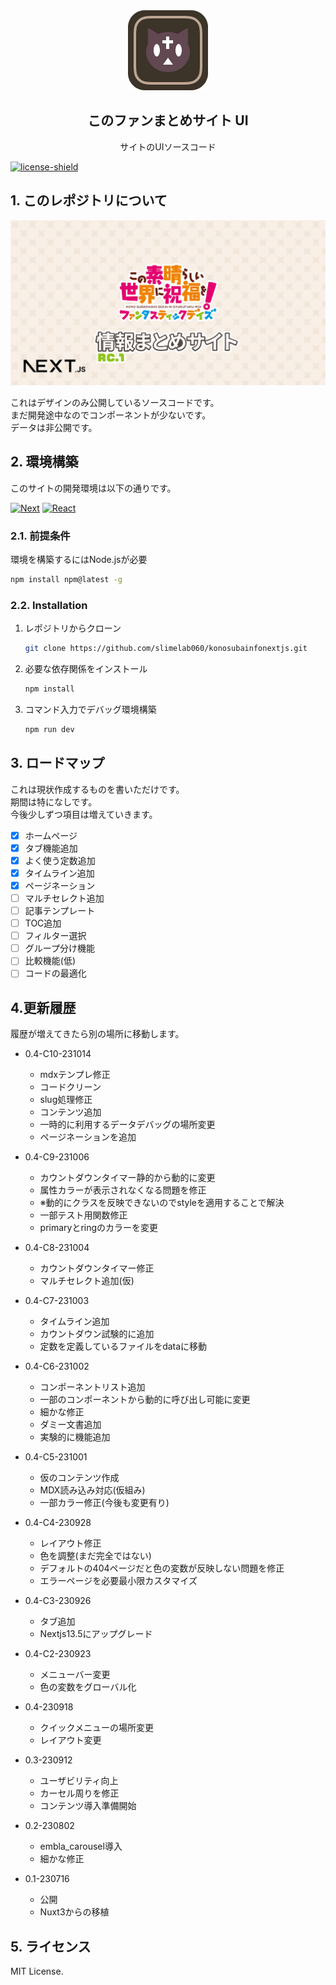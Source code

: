 <!-- PROJECT LOGO -->
<div align="center">
  <a href="https://github.com/slimelab060/konosubainfonextjs">
    <img src="doc/images/logo.png" alt="Logo" width="128" height="128">
  </a>

<h2 align="center">このファンまとめサイト UI</h2>

  <p align="center">
    サイトのUIソースコード
  </p>
</div>

[![license-shield][license-shield]][license-url]  

## 1. このレポジトリについて

[![Product Name Screen Shot][product-screenshot]](https://example.com)

これはデザインのみ公開しているソースコードです。  
まだ開発途中なのでコンポーネントが少ないです。  
データは非公開です。

## 2. 環境構築

このサイトの開発環境は以下の通りです。  

[![Next][Next.js]][Next-url]
[![React][React.js]][React-url]

### 2.1. 前提条件

環境を構築するにはNode.jsが必要

  ```sh
  npm install npm@latest -g
  ```

### 2.2. Installation

1. レポジトリからクローン

   ```sh
   git clone https://github.com/slimelab060/konosubainfonextjs.git
   ```

2. 必要な依存関係をインストール

   ```sh
   npm install
   ```

3. コマンド入力でデバッグ環境構築

   ```sh
   npm run dev
   ```

## 3. ロードマップ

これは現状作成するものを書いただけです。  
期間は特になしです。  
今後少しずつ項目は増えていきます。

- [x] ホームページ
- [x] タブ機能追加
- [x] よく使う定数追加
- [x] タイムライン追加
- [x] ページネーション
- [ ] マルチセレクト追加
- [ ] 記事テンプレート
- [ ] TOC追加
- [ ] フィルター選択
- [ ] グループ分け機能
- [ ] 比較機能(低)
- [ ] コードの最適化

## 4.更新履歴

  履歴が増えてきたら別の場所に移動します。  

- 0.4-C10-231014
  - mdxテンプレ修正
  - コードクリーン
  - slug処理修正
  - コンテンツ追加
  - 一時的に利用するデータデバッグの場所変更
  - ページネーションを追加

- 0.4-C9-231006
  - カウントダウンタイマー静的から動的に変更
  - 属性カラーが表示されなくなる問題を修正
  - ※動的にクラスを反映できないのでstyleを適用することで解決
  - 一部テスト用関数修正
  - primaryとringのカラーを変更

- 0.4-C8-231004
  - カウントダウンタイマー修正
  - マルチセレクト追加(仮)

- 0.4-C7-231003
  - タイムライン追加
  - カウントダウン試験的に追加
  - 定数を定義しているファイルをdataに移動

- 0.4-C6-231002
  - コンポーネントリスト追加
  - 一部のコンポーネントから動的に呼び出し可能に変更
  - 細かな修正
  - ダミー文書追加
  - 実験的に機能追加

- 0.4-C5-231001
  - 仮のコンテンツ作成
  - MDX読み込み対応(仮組み)
  - 一部カラー修正(今後も変更有り)

- 0.4-C4-230928
  - レイアウト修正
  - 色を調整(まだ完全ではない)
  - デフォルトの404ページだと色の変数が反映しない問題を修正
  - エラーページを必要最小限カスタマイズ

- 0.4-C3-230926
  - タブ追加
  - Nextjs13.5にアップグレード

- 0.4-C2-230923
  - メニューバー変更
  - 色の変数をグローバル化

- 0.4-230918
  - クイックメニューの場所変更
  - レイアウト変更

- 0.3-230912
  - ユーザビリティ向上
  - カーセル周りを修正
  - コンテンツ導入準備開始

- 0.2-230802
  - embla_carousel導入
  - 細かな修正

- 0.1-230716
  - 公開
  - Nuxt3からの移植

## 5. ライセンス

 MIT License.

<!-- MARKDOWN LINKS & IMAGES -->
<!-- https://www.markdownguide.org/basic-syntax/#reference-style-links -->
[license-shield]: https://img.shields.io/github/license/slimelab060/konosubainfonextjs.svg?style=for-the-badge
[license-url]: https://github.com/slimelab060/konosubainfonextjs/blob/main/LICENSE
[product-screenshot]: doc/images/product.png
[Next.js]: https://img.shields.io/badge/next.js-000000?style=for-the-badge&logo=nextdotjs&logoColor=white
[Next-url]: https://nextjs.org/
[React.js]: https://img.shields.io/badge/React-20232A?style=for-the-badge&logo=react&logoColor=61DAFB
[React-url]: https://reactjs.org/
